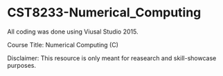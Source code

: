 # CST8233-Numerical_Computing

All coding was done using Viusal Studio 2015.

Course Title: Numerical Computing (C)

Disclaimer: This resource is only meant for reasearch and skill-showcase purposes.
